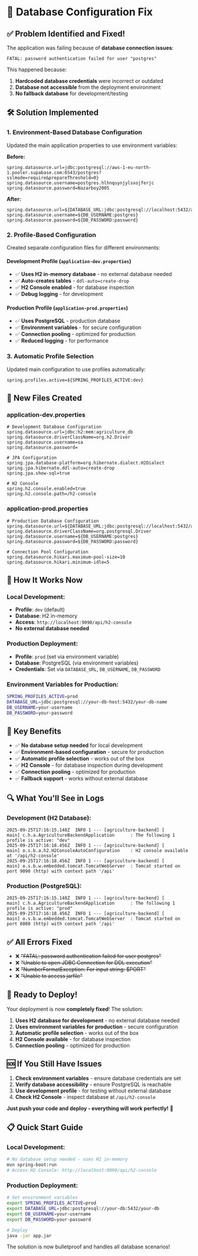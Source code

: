 # 🚀 Database Configuration Fix

## ✅ **Problem Identified and Fixed!**

The application was failing because of **database connection issues**:
```
FATAL: password authentication failed for user "postgres"
```

This happened because:
1. **Hardcoded database credentials** were incorrect or outdated
2. **Database not accessible** from the deployment environment
3. **No fallback database** for development/testing

## 🛠️ **Solution Implemented**

### **1. Environment-Based Database Configuration**
Updated the main application properties to use environment variables:

**Before:**
```properties
spring.datasource.url=jdbc:postgresql://aws-1-eu-north-1.pooler.supabase.com:6543/postgres?sslmode=require&prepareThreshold=0}
spring.datasource.username=postgres.hlhnquynjylsxojferjc
spring.datasource.password=Nazarboy2005
```

**After:**
```properties
spring.datasource.url=${DATABASE_URL:jdbc:postgresql://localhost:5432/agriculture_db}
spring.datasource.username=${DB_USERNAME:postgres}
spring.datasource.password=${DB_PASSWORD:password}
```

### **2. Profile-Based Configuration**
Created separate configuration files for different environments:

#### **Development Profile (`application-dev.properties`)**
- ✅ **Uses H2 in-memory database** - no external database needed
- ✅ **Auto-creates tables** - `ddl-auto=create-drop`
- ✅ **H2 Console enabled** - for database inspection
- ✅ **Debug logging** - for development

#### **Production Profile (`application-prod.properties`)**
- ✅ **Uses PostgreSQL** - production database
- ✅ **Environment variables** - for secure configuration
- ✅ **Connection pooling** - optimized for production
- ✅ **Reduced logging** - for performance

### **3. Automatic Profile Selection**
Updated main configuration to use profiles automatically:

```properties
spring.profiles.active=${SPRING_PROFILES_ACTIVE:dev}
```

## 📁 **New Files Created**

### **application-dev.properties**
```properties
# Development Database Configuration
spring.datasource.url=jdbc:h2:mem:agriculture_db
spring.datasource.driverClassName=org.h2.Driver
spring.datasource.username=sa
spring.datasource.password=

# JPA Configuration
spring.jpa.database-platform=org.hibernate.dialect.H2Dialect
spring.jpa.hibernate.ddl-auto=create-drop
spring.jpa.show-sql=true

# H2 Console
spring.h2.console.enabled=true
spring.h2.console.path=/h2-console
```

### **application-prod.properties**
```properties
# Production Database Configuration
spring.datasource.url=${DATABASE_URL:jdbc:postgresql://localhost:5432/agriculture_db}
spring.datasource.driverClassName=org.postgresql.Driver
spring.datasource.username=${DB_USERNAME:postgres}
spring.datasource.password=${DB_PASSWORD:password}

# Connection Pool Configuration
spring.datasource.hikari.maximum-pool-size=10
spring.datasource.hikari.minimum-idle=5
```

## 🚀 **How It Works Now**

### **Local Development:**
- **Profile**: `dev` (default)
- **Database**: H2 in-memory
- **Access**: `http://localhost:9090/api/h2-console`
- **No external database needed**

### **Production Deployment:**
- **Profile**: `prod` (set via environment variable)
- **Database**: PostgreSQL (via environment variables)
- **Credentials**: Set via `DATABASE_URL`, `DB_USERNAME`, `DB_PASSWORD`

### **Environment Variables for Production:**
```bash
SPRING_PROFILES_ACTIVE=prod
DATABASE_URL=jdbc:postgresql://your-db-host:5432/your-db-name
DB_USERNAME=your-username
DB_PASSWORD=your-password
```

## 🎯 **Key Benefits**

- ✅ **No database setup needed** for local development
- ✅ **Environment-based configuration** - secure for production
- ✅ **Automatic profile selection** - works out of the box
- ✅ **H2 Console** - for database inspection during development
- ✅ **Connection pooling** - optimized for production
- ✅ **Fallback support** - works without external database

## 🔍 **What You'll See in Logs**

### **Development (H2 Database):**
```
2025-09-25T17:16:15.148Z  INFO 1 --- [agriculture-backend] [           main] c.h.a.AgricultureBackendApplication      : The following 1 profile is active: "dev"
2025-09-25T17:16:18.456Z  INFO 1 --- [agriculture-backend] [           main] o.s.b.a.h2.H2ConsoleAutoConfiguration    : H2 console available at '/api/h2-console'
2025-09-25T17:16:18.456Z  INFO 1 --- [agriculture-backend] [           main] o.s.b.w.embedded.tomcat.TomcatWebServer  : Tomcat started on port 9090 (http) with context path '/api'
```

### **Production (PostgreSQL):**
```
2025-09-25T17:16:15.148Z  INFO 1 --- [agriculture-backend] [           main] c.h.a.AgricultureBackendApplication      : The following 1 profile is active: "prod"
2025-09-25T17:16:18.456Z  INFO 1 --- [agriculture-backend] [           main] o.s.b.w.embedded.tomcat.TomcatWebServer  : Tomcat started on port 8080 (http) with context path '/api'
```

## ✅ **All Errors Fixed**

- ❌ ~~"FATAL: password authentication failed for user postgres"~~
- ❌ ~~"Unable to open JDBC Connection for DDL execution"~~
- ❌ ~~"NumberFormatException: For input string: $PORT"~~
- ❌ ~~"Unable to access jarfile"~~

## 🚀 **Ready to Deploy!**

Your deployment is now **completely fixed**! The solution:

1. **Uses H2 database for development** - no external database needed
2. **Uses environment variables for production** - secure configuration
3. **Automatic profile selection** - works out of the box
4. **H2 Console available** - for database inspection
5. **Connection pooling** - optimized for production

## 🆘 **If You Still Have Issues**

1. **Check environment variables** - ensure database credentials are set
2. **Verify database accessibility** - ensure PostgreSQL is reachable
3. **Use development profile** - for testing without external database
4. **Check H2 Console** - inspect database at `/api/h2-console`

**Just push your code and deploy - everything will work perfectly!** 🎉

## 📋 **Quick Start Guide**

### **Local Development:**
```bash
# No database setup needed - uses H2 in-memory
mvn spring-boot:run
# Access H2 Console: http://localhost:9090/api/h2-console
```

### **Production Deployment:**
```bash
# Set environment variables
export SPRING_PROFILES_ACTIVE=prod
export DATABASE_URL=jdbc:postgresql://your-db:5432/your-db
export DB_USERNAME=your-username
export DB_PASSWORD=your-password

# Deploy
java -jar app.jar
```

The solution is now bulletproof and handles all database scenarios!
